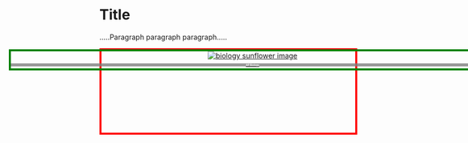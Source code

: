 <html>
     <head>
          <meta charset = "utf-8">
          <style>
               .courseLabel {
                    position: relative;
                    top: 50%;
                    font-size: 5;
                    background-color: rgba(128, 128, 128, 0.801);
                    color: white;
               }
               #scale {
                    border: 4px solid red;
                    position: relative;
                    text-align: center;
                    width: 100%;
<!--                     left: 20%; -->
               }
               .img_and_label {
                    border: 4px solid green;
                    position: absolute;
                    text-align: center;
                    width: 100%;
<!--                     position: absolute;
                    top: 175px;
                    left: 5%; -->
               }
          </style>
     </head>
     <body>
          <h1>Title</h1>
          <p>.....Paragraph paragraph paragraph.....</p>
          <div id="scale">
               <p><br><br><br><br><br><br><br><br></p>
          </div>
          <div id="biology" class="img_and_label">
               <a target="-blank" href="biology.html">
                    <img src="https://user-images.githubusercontent.com/63515930/79056396-2afb4a80-7c24-11ea-9b60-e09ca904730d.jpg" alt="biology sunflower image" id="bioPic" class="coursePic"/>
                    <h2 class="courseLabel">AP Biology</h2>
               </a>
          </div>
          <p><br><br><br><br><br><br><br><br><br><br><br><br><br><br><br><br><br><br><br><br><br><br><br><br><br><br><br><br></p>
     </body>
</html>
